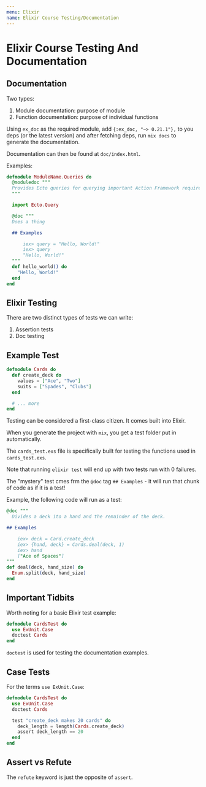 ```yaml
---
menu: Elixir
name: Elixir Course Testing/Documentation
---
```


# Elixir Course Testing And Documentation

## Documentation

Two types:

1. Module documentation: purpose of module
2. Function documentation: purpose of individual functions

Using `ex_doc` as the required module, add `{:ex_doc, "~> 0.21.1"},` to you deps (or the latest version) and after fetching deps, run `mix docs` to generate the documentation.

Documentation can then be found at `doc/index.html`.

Examples:

```elixir
defmodule ModuleName.Queries do
  @moduledoc """
  Provides Ecto queries for querying important Action Framework requirement.
  """

  import Ecto.Query

  @doc """
  Does a thing

  ## Examples

      iex> query = "Hello, World!"
      iex> query
      "Hello, World!"
  """
  def hello_world() do
    "Hello, World!"
  end
end
```

## Elixir Testing

There are two distinct types of tests we can write:

1. Assertion tests
2. Doc testing

## Example Test

```elixir
defmodule Cards do
  def create_deck do
    values = ["Ace", "Two"]
    suits = ["Spades", "Clubs"]
  end

  # ... more
end
```

Testing can be considered a first-class citizen. It comes built into Elixir.

When you generate the project with `mix`, you get a test folder put in automatically.

The `cards_test.exs` file is specifically built for testing the functions used in `cards_test.exs`.

Note that running `elixir test` will end up with two tests run with 0 failures.

The "mystery" test cmes frm the `@doc` tag `## Examples` - it will run that chunk of code as if it is a test!

Example, the following code will run as a test:

```elixir
@doc """
  Divides a deck ito a hand and the remainder of the deck.

## Examples

    iex> deck = Card.create_deck
    iex> {hand, deck} = Cards.deal(deck, 1)
    iex> hand
    ["Ace of Spaces"]
"""
def deal(deck, hand_size) do
  Enum.split(deck, hand_size)
end
```

## Important Tidbits

Worth noting for a basic Elixir test example:

```elixir
defmodule CardsTest do
  use ExUnit.Case
  doctest Cards
end
```

`doctest` is used for testing the documentation examples.

## Case Tests

For the terms `use ExUnit.Case`:

```elixir
defmodule CardsTest do
  use ExUnit.Case
  doctest Cards

  test "create_deck makes 20 cards" do
    deck_length = length(Cards.create_deck)
    assert deck_length == 20
  end
end
```

## Assert vs Refute

The `refute` keyword is just the opposite of `assert`.
